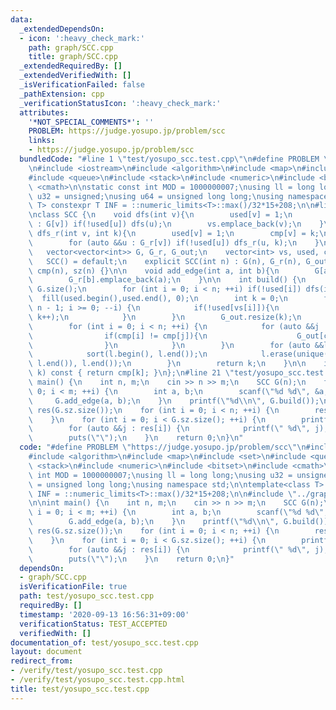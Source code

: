 ```yaml
---
data:
  _extendedDependsOn:
  - icon: ':heavy_check_mark:'
    path: graph/SCC.cpp
    title: graph/SCC.cpp
  _extendedRequiredBy: []
  _extendedVerifiedWith: []
  _isVerificationFailed: false
  _pathExtension: cpp
  _verificationStatusIcon: ':heavy_check_mark:'
  attributes:
    '*NOT_SPECIAL_COMMENTS*': ''
    PROBLEM: https://judge.yosupo.jp/problem/scc
    links:
    - https://judge.yosupo.jp/problem/scc
  bundledCode: "#line 1 \"test/yosupo_scc.test.cpp\"\n#define PROBLEM \"https://judge.yosupo.jp/problem/scc\"\
    \n#include <iostream>\n#include <algorithm>\n#include <map>\n#include <set>\n\
    #include <queue>\n#include <stack>\n#include <numeric>\n#include <bitset>\n#include\
    \ <cmath>\n\nstatic const int MOD = 1000000007;\nusing ll = long long;\nusing\
    \ u32 = unsigned;\nusing u64 = unsigned long long;\nusing namespace std;\n\ntemplate<class\
    \ T> constexpr T INF = ::numeric_limits<T>::max()/32*15+208;\n\n#line 1 \"graph/SCC.cpp\"\
    \nclass SCC {\n    void dfs(int v){\n        used[v] = 1;\n        for (auto &&u\
    \ : G[v]) if(!used[u]) dfs(u);\n        vs.emplace_back(v);\n    }\n\n    void\
    \ dfs_r(int v, int k){\n        used[v] = 1;\n        cmp[v] = k;\n        sz[k]++;\n\
    \        for (auto &&u : G_r[v]) if(!used[u]) dfs_r(u, k);\n    }\npublic:\n \
    \   vector<vector<int>> G, G_r, G_out;\n    vector<int> vs, used, cmp, sz;\n \
    \   SCC() = default;\n    explicit SCC(int n) : G(n), G_r(n), G_out(n), used(n),\
    \ cmp(n), sz(n) {}\n\n    void add_edge(int a, int b){\n        G[a].emplace_back(b);\n\
    \        G_r[b].emplace_back(a);\n    }\n\n    int build() {\n        int n =\
    \ G.size();\n        for (int i = 0; i < n; ++i) if(!used[i]) dfs(i);\n      \
    \  fill(used.begin(),used.end(), 0);\n        int k = 0;\n        for (int i =\
    \ n - 1; i >= 0; --i) {\n            if(!used[vs[i]]){\n                dfs_r(vs[i],\
    \ k++);\n            }\n        }\n        G_out.resize(k);\n        sz.resize(k);\n\
    \        for (int i = 0; i < n; ++i) {\n            for (auto &&j : G[i]) {\n\
    \                if(cmp[i] != cmp[j]){\n                    G_out[cmp[i]].emplace_back(cmp[j]);\n\
    \                }\n            }\n        }\n        for (auto &&l : G_out) {\n\
    \            sort(l.begin(), l.end());\n            l.erase(unique(l.begin(),\
    \ l.end()), l.end());\n        }\n        return k;\n    }\n\n    int operator[](int\
    \ k) const { return cmp[k]; }\n};\n#line 21 \"test/yosupo_scc.test.cpp\"\n\nint\
    \ main() {\n    int n, m;\n    cin >> n >> m;\n    SCC G(n);\n    for (int i =\
    \ 0; i < m; ++i) {\n        int a, b;\n        scanf(\"%d %d\", &a, &b);\n   \
    \     G.add_edge(a, b);\n    }\n    printf(\"%d\\n\", G.build());\n    vector<vector<int>>\
    \ res(G.sz.size());\n    for (int i = 0; i < n; ++i) {\n        res[G[i]].emplace_back(i);\n\
    \    }\n    for (int i = 0; i < G.sz.size(); ++i) {\n        printf(\"%d\", G.sz[i]);\n\
    \        for (auto &&j : res[i]) {\n            printf(\" %d\", j);\n        }\n\
    \        puts(\"\");\n    }\n    return 0;\n}\n"
  code: "#define PROBLEM \"https://judge.yosupo.jp/problem/scc\"\n#include <iostream>\n\
    #include <algorithm>\n#include <map>\n#include <set>\n#include <queue>\n#include\
    \ <stack>\n#include <numeric>\n#include <bitset>\n#include <cmath>\n\nstatic const\
    \ int MOD = 1000000007;\nusing ll = long long;\nusing u32 = unsigned;\nusing u64\
    \ = unsigned long long;\nusing namespace std;\n\ntemplate<class T> constexpr T\
    \ INF = ::numeric_limits<T>::max()/32*15+208;\n\n#include \"../graph/SCC.cpp\"\
    \n\nint main() {\n    int n, m;\n    cin >> n >> m;\n    SCC G(n);\n    for (int\
    \ i = 0; i < m; ++i) {\n        int a, b;\n        scanf(\"%d %d\", &a, &b);\n\
    \        G.add_edge(a, b);\n    }\n    printf(\"%d\\n\", G.build());\n    vector<vector<int>>\
    \ res(G.sz.size());\n    for (int i = 0; i < n; ++i) {\n        res[G[i]].emplace_back(i);\n\
    \    }\n    for (int i = 0; i < G.sz.size(); ++i) {\n        printf(\"%d\", G.sz[i]);\n\
    \        for (auto &&j : res[i]) {\n            printf(\" %d\", j);\n        }\n\
    \        puts(\"\");\n    }\n    return 0;\n}"
  dependsOn:
  - graph/SCC.cpp
  isVerificationFile: true
  path: test/yosupo_scc.test.cpp
  requiredBy: []
  timestamp: '2020-09-13 16:56:31+09:00'
  verificationStatus: TEST_ACCEPTED
  verifiedWith: []
documentation_of: test/yosupo_scc.test.cpp
layout: document
redirect_from:
- /verify/test/yosupo_scc.test.cpp
- /verify/test/yosupo_scc.test.cpp.html
title: test/yosupo_scc.test.cpp
---
```

